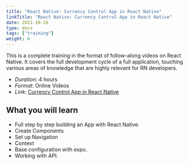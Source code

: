 ```yaml
---
title: "React Native: Currency Control App in React Native"
linkTitle: "React Native: Currency Control App in React Native"
date: 2021-10-26
type: docs
tags: ["training"]
weight: 6
---
```


This is a complete training in the format of follow-along videos on React Native. It covers the full development cycle of a full application, touching various areas of knowledge that are highly relevant for RN developers.

- _Duration_: 4 hours
- _Format_: Online Videos
- _Link_: [Currency Control App in React Native](https://www.reactnativebasics.com/)

## What you will learn

- Full step by step building an App with React Native.
- Create Components
- Set up Navigation
- Context
- Base configuration with expo.
- Working with API.
